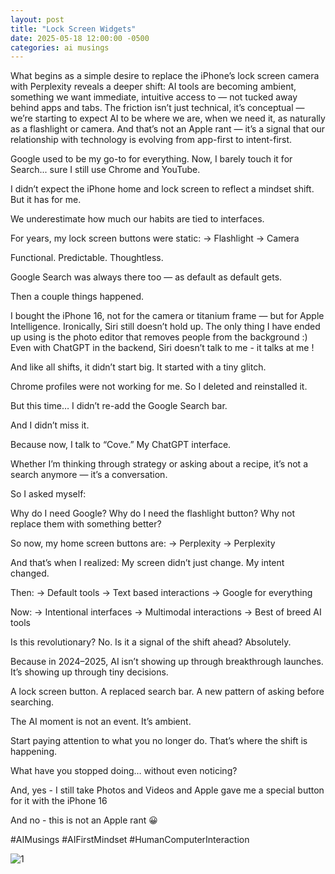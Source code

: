 ```yaml
---
layout: post
title: "Lock Screen Widgets"
date: 2025-05-18 12:00:00 -0500
categories: ai musings
---
```


What begins as a simple desire to replace the iPhone’s lock screen camera with Perplexity reveals a deeper shift: AI tools are becoming ambient, something we want immediate, intuitive access to — not tucked away behind apps and tabs. The friction isn’t just technical, it’s conceptual — we’re starting to expect AI to be where we are, when we need it, as naturally as a flashlight or camera. And that’s not an Apple rant — it’s a signal that our relationship with technology is evolving from app-first to intent-first.


Google used to be my go-to for everything.
Now, I barely touch it for Search... sure I still use Chrome and YouTube.

I didn’t expect the iPhone home and lock screen to reflect a mindset shift. But it has for me.

We underestimate how much our habits are tied to interfaces.

For years, my lock screen buttons were static:
→ Flashlight
→ Camera

Functional. Predictable. Thoughtless.

Google Search was always there too — as default as default gets.

Then a couple things happened.

I bought the iPhone 16, not for the camera or titanium frame — but for Apple Intelligence.
Ironically, Siri still doesn’t hold up.
The only thing I have ended up using is the photo editor that removes people from the background :)
Even with ChatGPT in the backend, Siri doesn’t talk to me - it talks at me !

And like all shifts, it didn’t start big.
It started with a tiny glitch.

Chrome profiles were not working for me.
So I deleted and reinstalled it.

But this time…
I didn’t re-add the Google Search bar.

And I didn’t miss it.

Because now, I talk to “Cove.”
My ChatGPT interface.

Whether I’m thinking through strategy or asking about a recipe, it’s not a search anymore — it’s a conversation.

So I asked myself:

Why do I need Google?
Why do I need the flashlight button?
Why not replace them with something better?

So now, my home screen buttons are:
→ Perplexity
→ Perplexity

And that’s when I realized:
My screen didn’t just change.
My intent changed.

Then:
→ Default tools
→ Text based interactions
→ Google for everything

Now:
→ Intentional interfaces
→ Multimodal interactions
→ Best of breed AI tools


Is this revolutionary? No.
Is it a signal of the shift ahead? Absolutely.

Because in 2024–2025, AI isn’t showing up through breakthrough launches. It’s showing up through tiny decisions.

A lock screen button.
A replaced search bar.
A new pattern of asking before searching.

The AI moment is not an event.
It’s ambient.

Start paying attention to what you no longer do.
That’s where the shift is happening.

What have you stopped doing… without even noticing?

And, yes - I still take Photos and Videos and Apple gave me a special button for it with the iPhone 16

And no -  this is not an Apple rant 😀 


#AIMusings
#AIFirstMindset
#HumanComputerInteraction


 ![1](https://media.licdn.com/dms/image/v2/D4E22AQGHo4QaBpFxsg/feedshare-shrink_800/B4EZbk4FJTHMAk-/0/1747596629660?e=1750291200&v=beta&t=TadSHhWeMaB2uf7evEY3_8sFfZmqUhRpg51H9EaxTRQ)

 
 